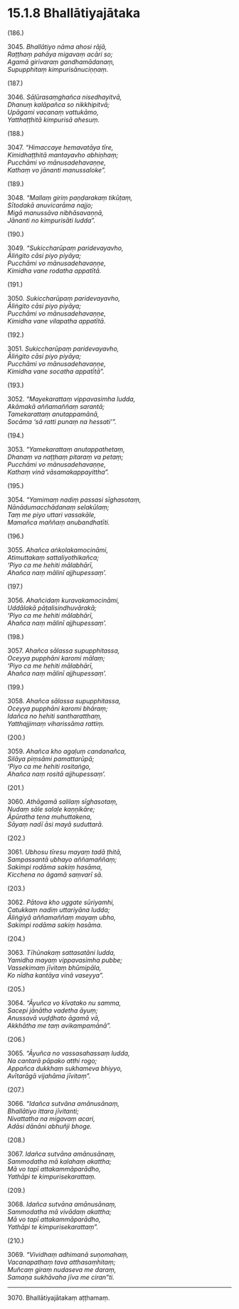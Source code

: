 

# 15.1.8 Bhallātiyajātaka




(186.)

3045\. _Bhallātiyo nāma ahosi rājā,_  
_Raṭṭhaṃ pahāya migavaṃ acāri so;_  
_Agamā girivaraṃ gandhamādanaṃ,_  
_Supupphitaṃ kimpurisānuciṇṇaṃ._  


(187.)

3046\. _Sāḷūrasaṃghañca nisedhayitvā,_  
_Dhanuṃ kalāpañca so nikkhipitvā;_  
_Upāgami vacanaṃ vattukāmo,_  
_Yatthaṭṭhitā kimpurisā ahesuṃ._  


(188.)

3047\. _“Himaccaye hemavatāya tīre,_  
_Kimidhaṭṭhitā mantayavho abhiṇhaṃ;_  
_Pucchāmi vo mānusadehavaṇṇe,_  
_Kathaṃ vo jānanti manussaloke”._  


(189.)

3048\. _“Mallaṃ giriṃ paṇḍarakaṃ tikūṭaṃ,_  
_Sītodakā anuvicarāma najjo;_  
_Migā manussāva nibhāsavaṇṇā,_  
_Jānanti no kimpurisāti ludda”._  


(190.)

3049\. _“Sukiccharūpaṃ paridevayavho,_  
_Āliṅgito cāsi piyo piyāya;_  
_Pucchāmi vo mānusadehavaṇṇe,_  
_Kimidha vane rodatha appatītā._  


(191.)

3050\. _Sukiccharūpaṃ paridevayavho,_  
_Āliṅgito cāsi piyo piyāya;_  
_Pucchāmi vo mānusadehavaṇṇe,_  
_Kimidha vane vilapatha appatītā._  


(192.)

3051\. _Sukiccharūpaṃ paridevayavho,_  
_Āliṅgito cāsi piyo piyāya;_  
_Pucchāmi vo mānusadehavaṇṇe,_  
_Kimidha vane socatha appatītā”._  


(193.)

3052\. _“Mayekarattaṃ vippavasimha ludda,_  
_Akāmakā aññamaññaṃ sarantā;_  
_Tamekarattaṃ anutappamānā,_  
_Socāma ‘sā ratti punaṃ na hessati’”._  


(194.)

3053\. _“Yamekarattaṃ anutappathetaṃ,_  
_Dhanaṃ va naṭṭhaṃ pitaraṃ va petaṃ;_  
_Pucchāmi vo mānusadehavaṇṇe,_  
_Kathaṃ vinā vāsamakappayittha”._  


(195.)

3054\. _“Yamimaṃ nadiṃ passasi sīghasotaṃ,_  
_Nānādumacchādanaṃ selakūlaṃ;_  
_Taṃ me piyo uttari vassakāle,_  
_Mamañca maññaṃ anubandhatīti._  


(196.)

3055\. _Ahañca aṅkolakamocināmi,_  
_Atimuttakaṃ sattaliyothikañca;_  
_‘Piyo ca me hehiti mālabhārī,_  
_Ahañca naṃ mālinī ajjhupessaṃ’._  


(197.)

3056\. _Ahañcidaṃ kuravakamocināmi,_  
_Uddālakā pāṭalisindhuvārakā;_  
_‘Piyo ca me hehiti mālabhārī,_  
_Ahañca naṃ mālinī ajjhupessaṃ’._  


(198.)

3057\. _Ahañca sālassa supupphitassa,_  
_Oceyya pupphāni karomi mālaṃ;_  
_‘Piyo ca me hehiti mālabhārī,_  
_Ahañca naṃ mālinī ajjhupessaṃ’._  


(199.)

3058\. _Ahañca sālassa supupphitassa,_  
_Oceyya pupphāni karomi bhāraṃ;_  
_Idañca no hehiti santharatthaṃ,_  
_Yatthajjimaṃ viharissāma rattiṃ._  


(200.)

3059\. _Ahañca kho agaḷuṃ candanañca,_  
_Silāya piṃsāmi pamattarūpā;_  
_‘Piyo ca me hehiti rositaṅgo,_  
_Ahañca naṃ rositā ajjhupessaṃ’._  


(201.)

3060\. _Athāgamā salilaṃ sīghasotaṃ,_  
_Nudaṃ sāle salaḷe kaṇṇikāre;_  
_Āpūratha tena muhuttakena,_  
_Sāyaṃ nadī āsi mayā suduttarā._  


(202.)

3061\. _Ubhosu tīresu mayaṃ tadā ṭhitā,_  
_Sampassantā ubhayo aññamaññaṃ;_  
_Sakimpi rodāma sakiṃ hasāma,_  
_Kicchena no āgamā saṃvarī sā._  


(203.)

3062\. _Pātova kho uggate sūriyamhi,_  
_Catukkaṃ nadiṃ uttariyāna ludda;_  
_Āliṅgiyā aññamaññaṃ mayaṃ ubho,_  
_Sakimpi rodāma sakiṃ hasāma._  


(204.)

3063\. _Tīhūnakaṃ sattasatāni ludda,_  
_Yamidha mayaṃ vippavasimha pubbe;_  
_Vassekimaṃ jīvitaṃ bhūmipāla,_  
_Ko nīdha kantāya vinā vaseyya”._  


(205.)

3064\. _“Āyuñca vo kīvatako nu samma,_  
_Sacepi jānātha vadetha āyuṃ;_  
_Anussavā vuḍḍhato āgamā vā,_  
_Akkhātha me taṃ avikampamānā”._  


(206.)

3065\. _“Āyuñca no vassasahassaṃ ludda,_  
_Na cantarā pāpako atthi rogo;_  
_Appañca dukkhaṃ sukhameva bhiyyo,_  
_Avītarāgā vijahāma jīvitaṃ”._  


(207.)

3066\. _“Idañca sutvāna amānusānaṃ,_  
_Bhallātiyo ittara jīvitanti;_  
_Nivattatha na migavaṃ acari,_  
_Adāsi dānāni abhuñji bhoge._  


(208.)

3067\. _Idañca sutvāna amānusānaṃ,_  
_Sammodatha mā kalahaṃ akattha;_  
_Mā vo tapī attakammāparādho,_  
_Yathāpi te kimpurisekarattaṃ._  


(209.)

3068\. _Idañca sutvāna amānusānaṃ,_  
_Sammodatha mā vivādaṃ akattha;_  
_Mā vo tapī attakammāparādho,_  
_Yathāpi te kimpurisekarattaṃ”._  


(210.)

3069\. _“Vividhaṃ adhimanā suṇomahaṃ,_  
_Vacanapathaṃ tava atthasaṃhitaṃ;_  
_Muñcaṃ giraṃ nudaseva me daraṃ,_  
_Samaṇa sukhāvaha jīva me ciran”ti._  


---

3070\. Bhallātiyajātakaṃ aṭṭhamaṃ.





